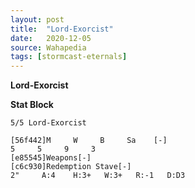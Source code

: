 ```yaml
---
layout: post
title:  "Lord-Exorcist"
date:   2020-12-05
source: Wahapedia
tags: [stormcast-eternals]
---
```


**Lord-Exorcist**

**Stat Block**
```
5/5 Lord-Exorcist
```

```
[56f442]M     W     B     Sa    [-]
5     5     9     3     
[e85545]Weapons[-]
[c6c930]Redemption Stave[-]
2"     A:4    H:3+   W:3+   R:-1   D:D3  
```


